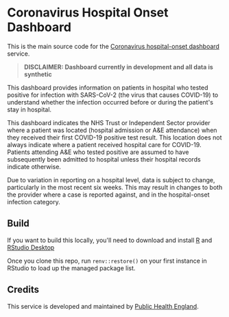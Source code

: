 # Coronavirus Hospital Onset Dashboard

This is the main source code for the [Coronavirus hospital-onset dashboard](https://coronavirus-hospital-onset.data.gov.uk) service.

> __DISCLAIMER: Dashboard currently in development and all data is synthetic__

This dashboard provides information on patients in hospital who tested positive for infection with SARS-CoV-2 (the virus that causes COVID-19) to understand whether the infection occurred before or during the patient's stay in hospital.

This dashboard indicates the NHS Trust or Independent Sector provider where a patient was located (hospital admission or A&E attendance) when they received their first COVID-19 positive test result. This location does not always indicate where a patient received hospital care for COVID-19. Patients attending A&E who tested positive are assumed to have subsequently been admitted to hospital unless their hospital records indicate otherwise.

Due to variation in reporting on a hospital level, data is subject to change, particularly in the most recent six weeks. This may result in changes to both the provider where a case is reported against, and in the hospital-onset infection category.

## Build

If you want to build this locally, you'll need to download and install [R](https://cran.r-project.org/mirrors.html) and [RStudio Desktop](https://rstudio.com/products/rstudio/#rstudio-desktop)

Once you clone this repo, run `renv::restore()` on your first instance in RStudio to load up the managed package list.

## Credits

This service is developed and maintained by [Public Health England](https://www.gov.uk/government/organisations/public-health-england).
